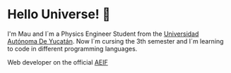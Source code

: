 <!-- Links -->


<!-- Headings -->
#   Hello Universe! :milky_way:  

I'm Mau and I´m a Physics Engineer Student from the [Universidad Autónoma De Yucatán](https://uady.mx). Now I´m cursing the 3th semester and I´m learning to code in different programming languages. 

Web developer on the official [AEIF](https://aeifmx.com/) 





   